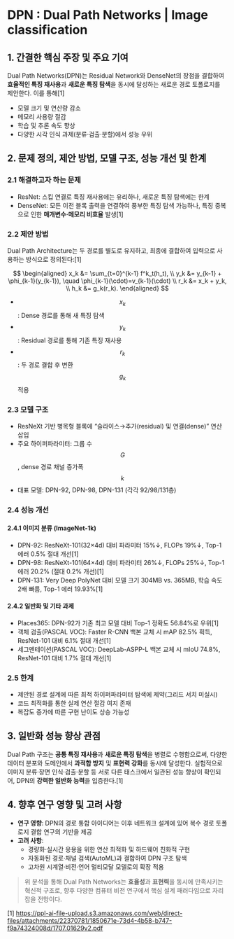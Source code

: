 # DPN : Dual Path Networks | Image classification

## 1. 간결한 핵심 주장 및 주요 기여  
Dual Path Networks(DPN)는 Residual Network와 DenseNet의 장점을 결합하여 **효율적인 특징 재사용**과 **새로운 특징 탐색**을 동시에 달성하는 새로운 경로 토폴로지를 제안한다. 이를 통해[1]
- 모델 크기 및 연산량 감소  
- 메모리 사용량 절감  
- 학습 및 추론 속도 향상  
- 다양한 시각 인식 과제(분류·검출·분할)에서 성능 우위  

## 2. 문제 정의, 제안 방법, 모델 구조, 성능 개선 및 한계  
### 2.1 해결하고자 하는 문제  
- ResNet: 스킵 연결로 특징 재사용에는 유리하나, 새로운 특징 탐색에는 한계  
- DenseNet: 모든 이전 블록 출력을 연결하여 풍부한 특징 탐색 가능하나, 특징 중복으로 인한 **매개변수·메모리 비효율** 발생[1]

### 2.2 제안 방법  
Dual Path Architecture는 두 경로를 별도로 유지하고, 최종에 결합하여 입력으로 사용하는 방식으로 정의된다:[1]

$$
\begin{aligned}
x_k &= \sum_{t=0}^{k-1} f^k_t(h_t), \\
y_k &= y_{k-1} + \phi_{k-1}(y_{k-1}), \quad \phi_{k-1}(\cdot)=v_{k-1}(\cdot) \\
r_k &= x_k + y_k, \\
h_k &= g_k(r_k).
\end{aligned}
$$  

- $$x_k$$: Dense 경로를 통해 새 특징 탐색  
- $$y_k$$: Residual 경로를 통해 기존 특징 재사용  
- $$r_k$$: 두 경로 결합 후 변환 $$g_k$$ 적용  

### 2.3 모델 구조  
- ResNeXt 기반 병목형 블록에 “슬라이스→추가(residual) 및 연결(dense)” 연산 삽입  
- 주요 하이퍼파라미터: 그룹 수 $$G$$, dense 경로 채널 증가폭 $$k$$  
- 대표 모델: DPN-92, DPN-98, DPN-131 (각각 92/98/131층)  

### 2.4 성능 개선  
#### 2.4.1 이미지 분류 (ImageNet-1k)  
- DPN-92: ResNeXt-101(32×4d) 대비 파라미터 15%↓, FLOPs 19%↓, Top-1 에러 0.5% 절대 개선[1]
- DPN-98: ResNeXt-101(64×4d) 대비 파라미터 26%↓, FLOPs 25%↓, Top-1 에러 20.2% (절대 0.2% 개선)[1]
- DPN-131: Very Deep PolyNet 대비 모델 크기 304MB vs. 365MB, 학습 속도 2배 빠름, Top-1 에러 19.93%[1]

#### 2.4.2 일반화 및 기타 과제  
- Places365: DPN-92가 기존 최고 모델 대비 Top-1 정확도 56.84%로 우위[1]
- 객체 검출(PASCAL VOC): Faster R-CNN 백본 교체 시 mAP 82.5% 획득, ResNet-101 대비 6.1% 절대 개선[1]
- 세그멘테이션(PASCAL VOC): DeepLab-ASPP-L 백본 교체 시 mIoU 74.8%, ResNet-101 대비 1.7% 절대 개선[1]

### 2.5 한계  
- 제안된 경로 설계에 따른 최적 하이퍼파라미터 탐색에 제약(그리드 서치 미실시)  
- 코드 최적화를 통한 실제 연산 절감 여지 존재  
- 복잡도 증가에 따른 구현 난이도 상승 가능성  

## 3. 일반화 성능 향상 관점  
Dual Path 구조는 **공통 특징 재사용**과 **새로운 특징 탐색**을 병렬로 수행함으로써, 다양한 데이터 분포와 도메인에서 **과적합 방지** 및 **표현력 강화**를 동시에 달성한다. 실험적으로 이미지 분류·장면 인식·검출·분할 등 서로 다른 태스크에서 일관된 성능 향상이 확인되어, DPN의 **강력한 일반화 능력**을 입증한다.[1]

## 4. 향후 연구 영향 및 고려 사항  
- **연구 영향**: DPN의 경로 통합 아이디어는 이후 네트워크 설계에 있어 복수 경로 토폴로지 결합 연구의 기반을 제공  
- **고려 사항**:  
  - 경량화·실시간 응용을 위한 연산 최적화 및 하드웨어 친화적 구현  
  - 자동화된 경로·채널 검색(AutoML)과 결합하여 DPN 구조 탐색  
  - 고차원 시계열·비전·언어 멀티모달 모델로의 확장 적용  

> 위 분석을 통해 Dual Path Networks는 **효율성**과 **표현력**을 동시에 만족시키는 혁신적 구조로, 향후 다양한 컴퓨터 비전 연구에서 핵심 설계 패러다임으로 자리잡을 전망이다.

[1] https://ppl-ai-file-upload.s3.amazonaws.com/web/direct-files/attachments/22370781/1850671e-73d4-4b58-b747-f9a74324008d/1707.01629v2.pdf
